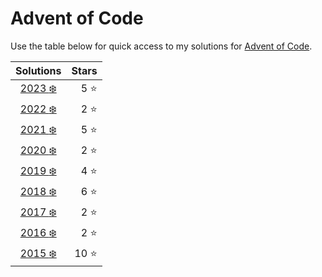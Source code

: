 # Advent of Code

Use the table below for quick access to my solutions for [Advent of Code](https://adventofcode.com/about).

|            Solutions             |     Stars |
|:--------------------------------:|----------:|
| [2023 :snowflake:](src/year2023) |  5 :star: |
| [2022 :snowflake:](src/year2022) |  2 :star: |
| [2021 :snowflake:](src/year2021) |  5 :star: |
| [2020 :snowflake:](src/year2020) |  2 :star: |
| [2019 :snowflake:](src/year2019) |  4 :star: |
| [2018 :snowflake:](src/year2018) |  6 :star: |
| [2017 :snowflake:](src/year2017) |  2 :star: |
| [2016 :snowflake:](src/year2016) |  2 :star: |
| [2015 :snowflake:](src/year2015) | 10 :star: |